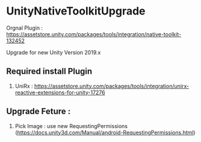 # UnityNativeToolkitUpgrade

Orgnal Plugin : https://assetstore.unity.com/packages/tools/integration/native-toolkit-132452

Upgrade for new Unity Version 2019.x

## Required install Plugin

1. UniRx : https://assetstore.unity.com/packages/tools/integration/unirx-reactive-extensions-for-unity-17276

## Upgrade Feture :

1. Pick Image : use new RequestingPermissions (https://docs.unity3d.com/Manual/android-RequestingPermissions.html)
